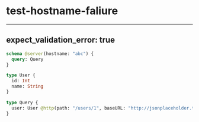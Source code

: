# test-hostname-faliure

---
expect_validation_error: true
---

```graphql @server
schema @server(hostname: "abc") {
  query: Query
}

type User {
  id: Int
  name: String
}

type Query {
  user: User @http(path: "/users/1", baseURL: "http://jsonplaceholder.typicode.com")
}
```
